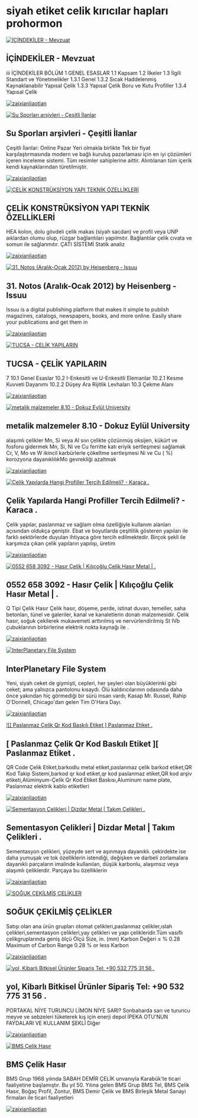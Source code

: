 # siyah etiket celik kırıcılar hapları prohormon
<a href="https://mnn.zoosnet.net/LR/Chatpre.aspx?id=MNN94995150&p=https://topgrinding.com/" target="_blank">![İÇİNDEKİLER - Mevzuat](https://github.com/technlg/images/blob/main/36.jpg)</a>
## İÇİNDEKİLER - Mevzuat
iii İÇİNDEKİLER BÖLÜM 1 GENEL ESASLAR 1.1 Kapsam 1.2 İlkeler 1.3 İlgili Standart ve Yönetmelikler 1.3.1 Genel 1.3.2 Sıcak Haddelenmiş Kaynaklanabilir Yapısal Çelik 1.3.3 Yapısal Çelik Boru ve Kutu Profiller 1.3.4 Yapısal Çelik
<a href="https://mnn.zoosnet.net/LR/Chatpre.aspx?id=MNN94995150&p=https://topgrinding.com/" target="_blank"><img src="https://github.com/technlg/images/raw/main/chat11.jpg" alt="zaixianliaotian"/></a><a href="//whatsapp.shibangsoft.com/WhatsApp.php" ><img src="https://github.com/technlg/images/raw/main/chat11.png" alt=""></a>
<a href="https://mnn.zoosnet.net/LR/Chatpre.aspx?id=MNN94995150&p=https://topgrinding.com/" target="_blank">![Su Sporları arşivleri - Çeşitli İlanlar](https://github.com/technlg/images/blob/main/38.jpg)</a>
## Su Sporları arşivleri - Çeşitli İlanlar
Çeşitli İlanlar: Online Pazar Yeri olmakla birlikte Tek bir fiyat karşılaştırmasında modern ve bağlı kuruluş pazarlaması için en iyi çözümleri içeren inceleme sistemi. Tüm resimler sahiplerine aittir. Alıntılanan tüm içerik kendi kaynaklarından türetilmiştir.
<a href="https://mnn.zoosnet.net/LR/Chatpre.aspx?id=MNN94995150&p=https://topgrinding.com/" target="_blank"><img src="https://github.com/technlg/images/raw/main/chat11.jpg" alt="zaixianliaotian"/></a><a href="//whatsapp.shibangsoft.com/WhatsApp.php" ><img src="https://github.com/technlg/images/raw/main/chat11.png" alt=""></a>
<a href="https://mnn.zoosnet.net/LR/Chatpre.aspx?id=MNN94995150&p=https://topgrinding.com/" target="_blank">![ÇELİK KONSTRÜKSİYON YAPI TEKNİK ÖZELLİKLERİ](https://github.com/technlg/images/blob/main/36.jpg)</a>
## ÇELİK KONSTRÜKSİYON YAPI TEKNİK ÖZELLİKLERİ
HEA kolon, dolu gövdeli çelik makas (siyah sacdan) ve profil veya UNP aıklardan olumu olup, rüzgar bağlantıları yapılmıtır. Bağlantılar çelik cıvata ve somun ile sağlanmıtır. ÇATI SİSTEMİ Statik analiz
<a href="https://mnn.zoosnet.net/LR/Chatpre.aspx?id=MNN94995150&p=https://topgrinding.com/" target="_blank"><img src="https://github.com/technlg/images/raw/main/chat11.jpg" alt="zaixianliaotian"/></a><a href="//whatsapp.shibangsoft.com/WhatsApp.php" ><img src="https://github.com/technlg/images/raw/main/chat11.png" alt=""></a>
<a href="https://mnn.zoosnet.net/LR/Chatpre.aspx?id=MNN94995150&p=https://topgrinding.com/" target="_blank">![31. Notos (Aralık-Ocak 2012) by Heisenberg - Issuu](https://github.com/technlg/images/blob/main/60.jpg)</a>
## 31. Notos (Aralık-Ocak 2012) by Heisenberg - Issuu
Issuu is a digital publishing platform that makes it simple to publish magazines, catalogs, newspapers, books, and more online. Easily share your publications and get them in 
<a href="https://mnn.zoosnet.net/LR/Chatpre.aspx?id=MNN94995150&p=https://topgrinding.com/" target="_blank"><img src="https://github.com/technlg/images/raw/main/chat11.jpg" alt="zaixianliaotian"/></a><a href="//whatsapp.shibangsoft.com/WhatsApp.php" ><img src="https://github.com/technlg/images/raw/main/chat11.png" alt=""></a>
<a href="https://mnn.zoosnet.net/LR/Chatpre.aspx?id=MNN94995150&p=https://topgrinding.com/" target="_blank">![TUCSA - ÇELİK YAPILARIN](https://github.com/technlg/images/blob/main/47.jpg)</a>
## TUCSA - ÇELİK YAPILARIN
7 10.1 Genel Esaslar 10.2 I-Enkesitli ve U-Enkesitli Elemanlar 10.2.1 Kesme Kuvveti Dayanımı 10.2.2 Düşey Ara Rijitlik Levhaları 10.3 Çekme Alanı 
<a href="https://mnn.zoosnet.net/LR/Chatpre.aspx?id=MNN94995150&p=https://topgrinding.com/" target="_blank"><img src="https://github.com/technlg/images/raw/main/chat11.jpg" alt="zaixianliaotian"/></a><a href="//whatsapp.shibangsoft.com/WhatsApp.php" ><img src="https://github.com/technlg/images/raw/main/chat11.png" alt=""></a>
<a href="https://mnn.zoosnet.net/LR/Chatpre.aspx?id=MNN94995150&p=https://topgrinding.com/" target="_blank">![metalik malzemeler 8.10 - Dokuz Eylül University](https://github.com/technlg/images/blob/main/6.jpg)</a>
## metalik malzemeler 8.10 - Dokuz Eylül University
alaşımlı çelikler Mn, Si veya Al sıvı çelikte çözünmüş oksijen, kükürt ve fosforu gidermek Mn, Si, Ni ve Cu ferritte katı eriyik sertleşmesi sağlamak Cr, V, Mo ve W ikincil karbürlerle çökeltme sertleşmesi Ni ve Cu ( %) korozyona dayanıklılıkMo gevrekliği azaltmak 
<a href="https://mnn.zoosnet.net/LR/Chatpre.aspx?id=MNN94995150&p=https://topgrinding.com/" target="_blank"><img src="https://github.com/technlg/images/raw/main/chat11.jpg" alt="zaixianliaotian"/></a><a href="//whatsapp.shibangsoft.com/WhatsApp.php" ><img src="https://github.com/technlg/images/raw/main/chat11.png" alt=""></a>
<a href="https://mnn.zoosnet.net/LR/Chatpre.aspx?id=MNN94995150&p=https://topgrinding.com/" target="_blank">![Çelik Yapılarda Hangi Profiller Tercih Edilmeli? - Karaca .](https://github.com/technlg/images/blob/main/33.jpg)</a>
## Çelik Yapılarda Hangi Profiller Tercih Edilmeli? - Karaca .
Çelik yapılar, paslanmaz ve sağlam olma özelliğiyle kullanım alanları açısından oldukça geniştir. Ebat ve boyutlarda çeşitlilik gösteren yapıları ile farklı sektörlerde duyulan ihtiyaca göre tercih edilmektedir. Birçok şekli ile karşımıza çıkan çelik yapıların yapılışı, üretim 
<a href="https://mnn.zoosnet.net/LR/Chatpre.aspx?id=MNN94995150&p=https://topgrinding.com/" target="_blank"><img src="https://github.com/technlg/images/raw/main/chat11.jpg" alt="zaixianliaotian"/></a><a href="//whatsapp.shibangsoft.com/WhatsApp.php" ><img src="https://github.com/technlg/images/raw/main/chat11.png" alt=""></a>
<a href="https://mnn.zoosnet.net/LR/Chatpre.aspx?id=MNN94995150&p=https://topgrinding.com/" target="_blank">![0552 658 3092 - Hasır Çelik | Kılıçoğlu Çelik Hasır Metal | .](https://github.com/technlg/images/blob/main/47.jpg)</a>
## 0552 658 3092 - Hasır Çelik | Kılıçoğlu Çelik Hasır Metal | .
Q Tipi Çelik Hasır Çelik hasır, döşeme, perde, istinat duvarı, temeller, saha betonları, tünel ve galeriler, kanal ve kanaletlerin donatı malzemesidir. Çelik hasır, soğuk çekilerek mukavemeti arttırılmış ve nervürlendirilmiş St IVb çubuklarının birbirlerine elektrik nokta kaynağı ile .
<a href="https://mnn.zoosnet.net/LR/Chatpre.aspx?id=MNN94995150&p=https://topgrinding.com/" target="_blank"><img src="https://github.com/technlg/images/raw/main/chat11.jpg" alt="zaixianliaotian"/></a><a href="//whatsapp.shibangsoft.com/WhatsApp.php" ><img src="https://github.com/technlg/images/raw/main/chat11.png" alt=""></a>
<a href="https://mnn.zoosnet.net/LR/Chatpre.aspx?id=MNN94995150&p=https://topgrinding.com/" target="_blank">![InterPlanetary File System](https://github.com/technlg/images/blob/main/50.jpg)</a>
## InterPlanetary File System
Yeni, siyah ceket de giymişti, cepleri, her şeyleri olan büyüklerinki gibi ceket; ama yalnızca pantolonu kısaydı. Ölü kaldırıcılarının odasında daha önce yakından hiç görmediği bir sürü insan vardı; Kasap Mr. Russel, Rahip O'Donnell, Chicago'dan gelen Tim O'Hara Dayı.
<a href="https://mnn.zoosnet.net/LR/Chatpre.aspx?id=MNN94995150&p=https://topgrinding.com/" target="_blank"><img src="https://github.com/technlg/images/raw/main/chat11.jpg" alt="zaixianliaotian"/></a><a href="//whatsapp.shibangsoft.com/WhatsApp.php" ><img src="https://github.com/technlg/images/raw/main/chat11.png" alt=""></a>
<a href="https://mnn.zoosnet.net/LR/Chatpre.aspx?id=MNN94995150&p=https://topgrinding.com/" target="_blank">![[ Paslanmaz Çelik Qr Kod Baskılı Etiket ][ Paslanmaz Etiket .](https://github.com/technlg/images/blob/main/16.jpg)</a>
## [ Paslanmaz Çelik Qr Kod Baskılı Etiket ][ Paslanmaz Etiket .
QR Code Çelik Etiket,barkodlu metal etiket,paslanmaz çelik barkod etiket,QR Kod Takip Sistemi,barkod qr kod etiket,qr kod paslanmaz etiket,QR kod arşiv etiketi,Alüminyum-Çelik Qr Kod Etiket Baskısı,Aluminum name plate, Paslanmaz elektrik kablo etiketleri 
<a href="https://mnn.zoosnet.net/LR/Chatpre.aspx?id=MNN94995150&p=https://topgrinding.com/" target="_blank"><img src="https://github.com/technlg/images/raw/main/chat11.jpg" alt="zaixianliaotian"/></a><a href="//whatsapp.shibangsoft.com/WhatsApp.php" ><img src="https://github.com/technlg/images/raw/main/chat11.png" alt=""></a>
<a href="https://mnn.zoosnet.net/LR/Chatpre.aspx?id=MNN94995150&p=https://topgrinding.com/" target="_blank">![Sementasyon Çelikleri | Dizdar Metal | Takım Çelikleri .](https://github.com/technlg/images/blob/main/18.jpg)</a>
## Sementasyon Çelikleri | Dizdar Metal | Takım Çelikleri .
Sementasyon çelikleri, yüzeyde sert ve aşınmaya dayanıklı. çekirdekte ise daha yumuşak ve tok özelliklerin istendiği, değişken ve darbeli zorlamalara dayanıklı parçaların imalinde kullanılan, düşük karbonlu, alaşımsız veya alaşımlı çeliklerdir. Parçaya bu özelliklerin 
<a href="https://mnn.zoosnet.net/LR/Chatpre.aspx?id=MNN94995150&p=https://topgrinding.com/" target="_blank"><img src="https://github.com/technlg/images/raw/main/chat11.jpg" alt="zaixianliaotian"/></a><a href="//whatsapp.shibangsoft.com/WhatsApp.php" ><img src="https://github.com/technlg/images/raw/main/chat11.png" alt=""></a>
<a href="https://mnn.zoosnet.net/LR/Chatpre.aspx?id=MNN94995150&p=https://topgrinding.com/" target="_blank">![SOĞUK ÇEKİLMİŞ ÇELİKLER](https://github.com/technlg/images/blob/main/12.jpg)</a>
## SOĞUK ÇEKİLMİŞ ÇELİKLER
Satışı olan ana ürün grupları otomat çelikleri,paslanmaz çelikler,ıslah çelikleri,sementasyon çelikleri,yay çelikleri ve yapı çelikleridir.Tüm vasıflı çelikgruplarında geniş ölçü Ölçü Size, in. (mm) Karbon Değeri ≤ % 0.28 Maximum of Carbon Range 0.28 % or less Karbon
<a href="https://mnn.zoosnet.net/LR/Chatpre.aspx?id=MNN94995150&p=https://topgrinding.com/" target="_blank"><img src="https://github.com/technlg/images/raw/main/chat11.jpg" alt="zaixianliaotian"/></a><a href="//whatsapp.shibangsoft.com/WhatsApp.php" ><img src="https://github.com/technlg/images/raw/main/chat11.png" alt=""></a>
<a href="https://mnn.zoosnet.net/LR/Chatpre.aspx?id=MNN94995150&p=https://topgrinding.com/" target="_blank">![yol, Kibarlı Bitkisel Ürünler Sipariş Tel: +90 532 775 31 56 .](https://github.com/technlg/images/blob/main/14.jpg)</a>
## yol, Kibarlı Bitkisel Ürünler Sipariş Tel: +90 532 775 31 56 .
PORTAKAL NİYE TURUNCU LİMON NİYE SARI? Sonbaharda sarı ve turuncu meyve ve sebzeleri tüketerek kış için enerji depol İPEKA OTU'NUN FAYDALARI VE KULLANIM ŞEKLİ Diğer
<a href="https://mnn.zoosnet.net/LR/Chatpre.aspx?id=MNN94995150&p=https://topgrinding.com/" target="_blank"><img src="https://github.com/technlg/images/raw/main/chat11.jpg" alt="zaixianliaotian"/></a><a href="//whatsapp.shibangsoft.com/WhatsApp.php" ><img src="https://github.com/technlg/images/raw/main/chat11.png" alt=""></a>
<a href="https://mnn.zoosnet.net/LR/Chatpre.aspx?id=MNN94995150&p=https://topgrinding.com/" target="_blank">![BMS Çelik Hasır](https://github.com/technlg/images/blob/main/49.jpg)</a>
## BMS Çelik Hasır
BMS Grup 1968 yılında SABAH DEMİR ÇELİK unvanıyla Karabük'te ticari faaliyetine başlamıştır. Bu yıl 50. Yılına gelen BMS Grup BMS Tel, BMS Çelik Hasır, Boğaç Profil, Zontur, BMS Demir Çelik ve BMS Birleşik Metal Sanayi firmaları ile ticari faaliyetleri 
<a href="https://mnn.zoosnet.net/LR/Chatpre.aspx?id=MNN94995150&p=https://topgrinding.com/" target="_blank"><img src="https://github.com/technlg/images/raw/main/chat11.jpg" alt="zaixianliaotian"/></a><a href="//whatsapp.shibangsoft.com/WhatsApp.php" ><img src="https://github.com/technlg/images/raw/main/chat11.png" alt=""></a>
